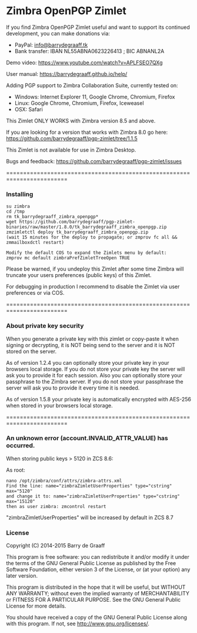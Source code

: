 Zimbra OpenPGP Zimlet
==========

If you find Zimbra OpenPGP Zimlet useful and want to support its continued development, you can make donations via:
- PayPal: info@barrydegraaff.tk
- Bank transfer: IBAN NL55ABNA0623226413 ; BIC ABNANL2A

Demo video: https://www.youtube.com/watch?v=APLFSEO7QXg

User manual: https://barrydegraaff.github.io/help/

Adding PGP support to Zimbra Collaboration Suite, currently tested on:
- Windows: Internet Explorer 11, Google Chrome, Chromium, Firefox
- Linux: Google Chrome, Chromium, Firefox, Iceweasel
- OSX: Safari

This Zimlet ONLY WORKS with Zimbra version 8.5 and above.

If you are looking for a version that works with Zimbra 8.0 go here:
https://github.com/barrydegraaff/pgp-zimlet/tree/1.1.5

This Zimlet is not available for use in Zimbra Desktop.

Bugs and feedback: https://github.com/barrydegraaff/pgp-zimlet/issues

========================================================================

### Installing

    su zimbra
    cd /tmp
    rm tk_barrydegraaff_zimbra_openpgp*
    wget https://github.com/barrydegraaff/pgp-zimlet-binaries/raw/master/1.8.0/tk_barrydegraaff_zimbra_openpgp.zip
    zmzimletctl deploy tk_barrydegraaff_zimbra_openpgp.zip
    (wait 15 minutes for the deploy to propagate; or zmprov fc all && zmmailboxdctl restart)
    
    Modify the default COS to expand the Zimlets menu by default:
    zmprov mc default zimbraPrefZimletTreeOpen TRUE

Please be warned, if you undeploy this Zimlet after some time Zimbra will truncate your users preferences (public keys) of this Zimlet.

For debugging in production I recommend to disable the Zimlet via user preferences or via COS.

========================================================================

### About private key security

When you generate a private key with this zimlet or copy-paste it when signing or decrypting, it is NOT being send to the server and it is NOT stored on the server.

As of version 1.2.4 you can optionally store your private key in your browsers local storage. If you do not store your private key the server will ask you to provide it for each session. Also you can optionally store your passphrase to the Zimbra server. If you do not store your passphrase the server will ask you to provide it every time it is needed.

As of version 1.5.8 your private key is automatically encrypted with AES-256 when stored in your browsers local storage.

========================================================================

### An unknown error (account.INVALID_ATTR_VALUE) has occurred.

When storing public keys > 5120 in ZCS 8.6:

As root:

    nano /opt/zimbra/conf/attrs/zimbra-attrs.xml
    Find the line: name="zimbraZimletUserProperties" type="cstring" max="5120"
    and change it to: name="zimbraZimletUserProperties" type="cstring" max="15120"
    then as user zimbra: zmcontrol restart

"zimbraZimletUserProperties" will be increased by default in ZCS 8.7

### License

Copyright (C) 2014-2015  Barry de Graaff

This program is free software: you can redistribute it and/or modify
it under the terms of the GNU General Public License as published by
the Free Software Foundation, either version 3 of the License, or
(at your option) any later version.

This program is distributed in the hope that it will be useful,
but WITHOUT ANY WARRANTY; without even the implied warranty of
MERCHANTABILITY or FITNESS FOR A PARTICULAR PURPOSE.  See the
GNU General Public License for more details.

You should have received a copy of the GNU General Public License
along with this program.  If not, see http://www.gnu.org/licenses/.
